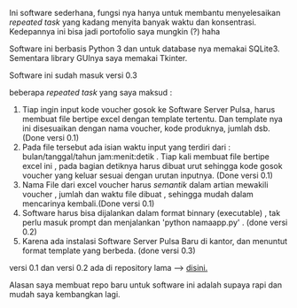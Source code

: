 Ini software sederhana, fungsi nya hanya untuk membantu menyelesaikan _repeated task_ yang kadang menyita banyak waktu dan konsentrasi. Kedepannya ini bisa jadi portofolio saya mungkin (?) haha

Software ini berbasis Python 3 dan untuk database nya memakai SQLite3. Sementara library GUInya saya memakai Tkinter.

Software ini sudah masuk versi 0.3

beberapa _repeated task_ yang saya maksud :
1. Tiap ingin input kode voucher gosok ke Software Server Pulsa, harus membuat file bertipe excel dengan template tertentu. Dan template nya ini disesuaikan dengan nama voucher, kode produknya, jumlah dsb. (Done versi 0.1)
2. Pada file tersebut ada isian waktu input yang terdiri dari : bulan/tanggal/tahun jam:menit:detik . Tiap kali membuat file bertipe excel ini , pada bagian detiknya harus dibuat urut sehingga kode gosok voucher yang keluar sesuai dengan urutan inputnya. (Done versi 0.1)
3. Nama File dari excel voucher harus *semantik* dalam artian mewakili voucher , jumlah dan waktu file dibuat , sehingga mudah dalam mencarinya kembali.(Done versi 0.1)
4. Software harus bisa dijalankan dalam format binnary (executable) , tak perlu masuk prompt dan menjalankan 'python namaapp.py' . (done versi 0.2)
5. Karena ada instalasi Software Server Pulsa Baru di kantor, dan menuntut format template yang berbeda. (done versi 0.3)

versi 0.1 dan versi 0.2 ada di repository lama --> [disini.](https://github.com/taufiq33/vte-generator)

Alasan saya membuat repo baru untuk software ini adalah supaya rapi dan mudah saya kembangkan lagi.

